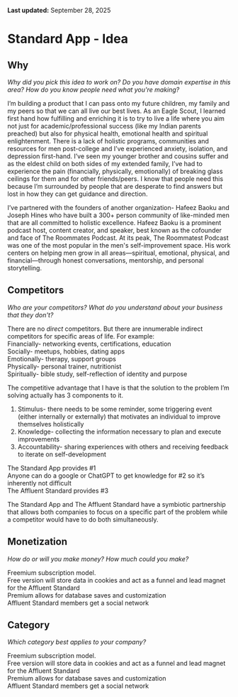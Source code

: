 **Last updated:** September 28, 2025

# Standard App - Idea

## Why

*Why did you pick this idea to work on? Do you have domain expertise in this area? How do you know people need what you're making?*

I’m building a product that I can pass onto my future children, my family and my peers so that we can all live our best lives. As an Eagle Scout, I learned first hand how fulfilling and enriching it is to try to live a life where you aim not just for academic/professional success (like my Indian parents preached) but also for physical health, emotional health and spiritual enlightenment. There is a lack of holistic programs, communities and resources for men post-college and I’ve experienced anxiety, isolation, and depression first-hand. I’ve seen my younger brother and cousins suffer and as the eldest child on both sides of my extended family, I’ve had to experience the pain (financially, physically, emotionally) of breaking glass ceilings for them and for other friends/peers. I know that people need this because I’m surrounded by people that are desperate to find answers but lost in how they can get guidance and direction. 

I’ve partnered with the founders of another organization- Hafeez Baoku and Joseph Hines who have built a 300+ person community of like-minded men that are all committed to holistic excellence. Hafeez Baoku is a prominent podcast host, content creator, and speaker, best known as the cofounder and face of The Roommates Podcast. At its peak, The Roommatest Podcast was one of the most popular in the men's self-improvement space. His work centers on helping men grow in all areas—spiritual, emotional, physical, and financial—through honest conversations, mentorship, and personal storytelling.

## Competitors

*Who are your competitors? What do you understand about your business that they don't?*

There are no *direct* competitors. But there are innumerable indirect competitors for specific areas of life. For example:  
Financially- networking events, certifications, education  
Socially- meetups, hobbies, dating apps  
Emotionally- therapy, support groups  
Physically- personal trainer, nutritionist  
Spiritually- bible study, self-reflection of identity and purpose

The competitive advantage that I have is that the solution to the problem I’m solving actually has 3 components to it.

1. Stimulus- there needs to be some reminder, some triggering event (either internally or externally) that motivates an individual to improve themselves holistically  
2. Knowledge- collecting the information necessary to plan and execute improvements  
3. Accountability- sharing experiences with others and receiving feedback to iterate on self-development

The Standard App provides \#1  
Anyone can do a google or ChatGPT to get knowledge for \#2 so it’s inherently not difficult  
The Affluent Standard provides \#3

The Standard App and The Affluent Standard have a symbiotic partnership that allows both companies to focus on a specific part of the problem while a competitor would have to do both simultaneously.

## Monetization

*How do or will you make money? How much could you make?*

Freemium subscription model.  
Free version will store data in cookies and act as a funnel and lead magnet for the Affluent Standard  
Premium allows for database saves and customization  
Affluent Standard members get a social network

## Category

*Which category best applies to your company?*

Freemium subscription model.  
Free version will store data in cookies and act as a funnel and lead magnet for the Affluent Standard  
Premium allows for database saves and customization  
Affluent Standard members get a social network

